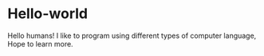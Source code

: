 # Hello-world

Hello humans! I like to program using different types of computer language, Hope to learn more.
